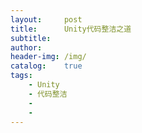 ```yaml
---
layout:		post
title:		Unity代码整洁之道
subtitle:	
author:		
header-img:	/img/
catalog:	true
tags:
	- Unity
	- 代码整洁
	- 
	- 
---
```


